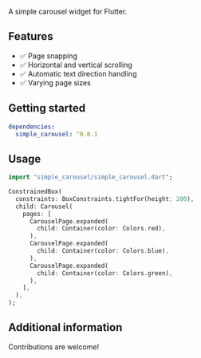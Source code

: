 A simple carousel widget for Flutter.

## Features

- ✅ Page snapping
- ✅ Horizontal and vertical scrolling
- ✅ Automatic text direction handling
- ✅ Varying page sizes

## Getting started

```yaml
dependencies:
  simple_carousel: ^0.0.1
```

## Usage

```dart
import "simple_carousel/simple_carousel.dart";

ConstrainedBox(
  constraints: BoxConstraints.tightFor(height: 200),
  child: Carousel(
    pages: [
      CarouselPage.expanded(
        child: Container(color: Colors.red),
      ),
      CarouselPage.expanded(
        child: Container(color: Colors.blue),
      ),
      CarouselPage.expanded(
        child: Container(color: Colors.green),
      ),
    ],
  ),
);
```

## Additional information

Contributions are welcome!
